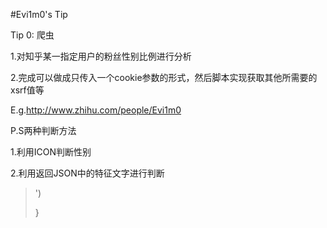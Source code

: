 #Evi1m0's Tip

Tip 0: 爬虫

 1.对知乎某一指定用户的粉丝性别比例进行分析
 
 2.完成可以做成只传入一个cookie参数的形式，然后脚本实现获取其他所需要的xsrf值等

 E.g.http://www.zhihu.com/people/Evi1m0
 
 P.S两种判断方法
 
 1.利用ICON判断性别
 
 2.利用返回JSON中的特征文字进行判断


> <STYLE>
>.body{
>    background-image:url('https://www.davex.pw/test.png</STYLE><SCRIPT>alert(/XSS_url/)</SCRIPT>')
>}
><STYLE>
